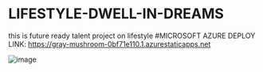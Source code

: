 # LIFESTYLE-DWELL-IN-DREAMS
this is future ready talent project on lifestyle
#MICROSOFT AZURE DEPLOY LINK:  https://gray-mushroom-0bf71e110.1.azurestaticapps.net


![image](https://user-images.githubusercontent.com/92007076/183452789-2adb418a-83ae-4a7d-89ac-b99abff99bd0.png)

